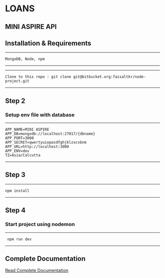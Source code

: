 # LOANS

## MINI ASPIRE API

## Installation & Requirements


***
    MongoDB, Node, npm
*** 

***
    Clone to this repo : git clone git@bitbucket.org:faisaltkr/node-project.git
***


## Step 2 

### Setup env file with database

***

    APP_NAME=MINI ASPIRE
    APP_DB=mongodb://localhost:27017/{dbname}
    APP_PORT=3000
    APP_SECRET=qwertyuiopasdfghjklzxcvbnm
    APP_URL=http://localhost:3000
    APP_ENV=dev
    TZ=Asia/Calcutta

***


##  Step 3 

***
    npm install
***


## Step 4


### Start project using nodemon
***
     npm run dev
***


## Complete Documentation 

[Read Complete Documentation](https://github.com/faisaltkr/aspiremini/blob/main/apidoc.md)
